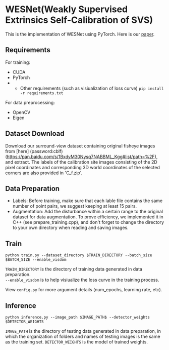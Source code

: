 # WESNet(Weakly Supervised Extrinsics Self-Calibration of SVS)

This is the implementation of WESNet using PyTorch. Here is our [paper](https://ieeexplore.ieee.org/document/9693241).
![]()

## Requirements

For training:
* CUDA
* PyTorch
* * Other requirements (such as visiualization of loss curve)
    `pip install -r requirements.txt`

For data preprocessing:
* OpenCV
* Eigen
    
## Dataset Download

 Download our surround-view dataset containing original fisheye images from [here] (password:cblf) (https://pan.baidu.com/s/1BxdyM30Nysq7NABBML_Kgg#list/path=%2F), and extract. The labels of the calibration site images consisting of the 2D pixel coordinates and corresponding 3D world coordinates of the selected corners are also provided in 'C_f.zip'.

## Data Preparation
* Labels: Before training, make sure that each lable file contains the same number of point pairs, we suggest keeping at least 15 pairs.
* Augmentation: Add the disturbance within a certain range to the original dataset for data augmentation. To prove efficiency, we implemented it in C++ (see prepare_training.cpp), and don't forget to change the directory to your own directory when reading and saving images.

## Train

```(shell)
python train.py --dataset_directory $TRAIN_DIRECTORY --batch_size $BATCH_SIZE --enable_visdom
```

`TRAIN_DIRECTORY` is the directory of training data generated in data preparation.  
`--enable_visdom` is to help visiualize the loss curve in the training process.

View `config.py` for more argument details (num_epochs, learning rate, etc).

## Inference

```(shell)
python inference.py --image_path $IMAGE_PATH$ --detector_weights $DETECTOR_WEIGHTS
```
`IMAGE_PATH` is the directory of testing data generated in data preparation, in which the organization of folders and names of testing images is the same as the training set.
`DETECTOR_WEIGHTS` is the model of trained weights.

